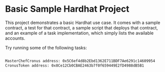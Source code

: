 # Basic Sample Hardhat Project

This project demonstrates a basic Hardhat use case. It comes with a sample contract, a test for that contract, a sample script that deploys that contract, and an example of a task implementation, which simply lists the available accounts.

Try running some of the following tasks:

```bash

MasterChefCronus address: 0x5C6ef4d8b2Ebd1362E711BDF7Ae6291c14609954
CronusToken address: 0x8Ce12Cb0CBAE2463b7f0f659449E2fD4988dB5B1


```
